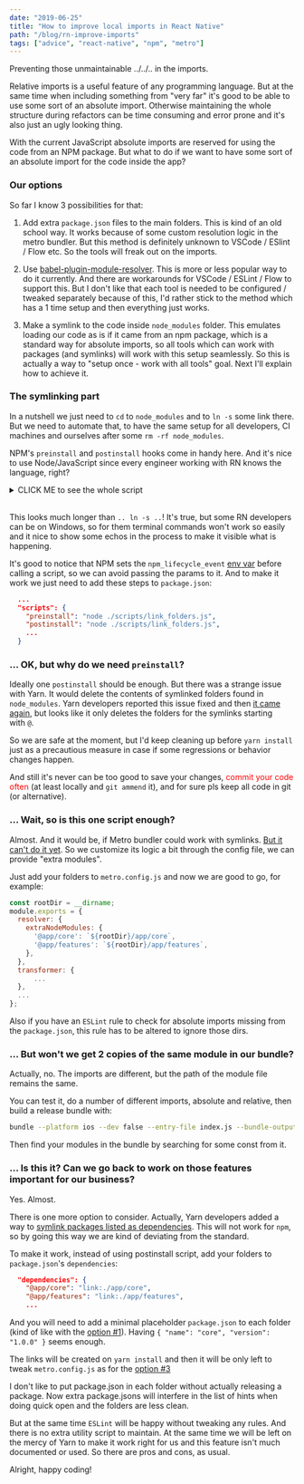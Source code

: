 ```yaml
---
date: "2019-06-25"
title: "How to improve local imports in React Native"
path: "/blog/rn-improve-imports"
tags: ["advice", "react-native", "npm", "metro"]
---
```


Preventing those unmaintainable ../../.. in the imports.

Relative imports is a useful feature of any programming language. But at the same time when including something from "very far" it's good to be able to use some sort of an absolute import. Otherwise maintaining the whole structure during refactors can be time consuming and error prone and it's also just an ugly looking thing.

With the current JavaScript absolute imports are reserved for using the code from an NPM package. But what to do if we want to have some sort of an absolute import for the code inside the app?

### Our options

So far I know 3 possibilities for that:

<div id="option-one"></div>

1. Add extra `package.json` files to the main folders. This is kind of an old school way. It works because of some custom resolution logic in the metro bundler. But this method is definitely unknown to VSCode / ESlint / Flow etc. So the tools will freak out on the imports.

<div id="option-two"></div>

2. Use [babel-plugin-module-resolver](https://github.com/tleunen/babel-plugin-module-resolver). This is more or less popular way to do it currently. And there are workarounds for VSCode / ESLint / Flow to support this. But I don't like that each tool is needed to be configured / tweaked separately because of this, I'd rather stick to the method which has a 1 time setup and then everything just works.

<div id="option-three"></div>

3. Make a symlink to the code inside `node_modules` folder. This emulates loading our code as is if it came from an npm package, which is a standard way for absolute imports, so all tools which can work with packages (and symlinks) will work with this setup seamlessly. So this is actually a way to "setup once - work with all tools" goal. Next I'll explain how to achieve it.

### The symlinking part

In a nutshell we just need to `cd` to `node_modules` and to `ln -s` some link there. But we need to automate that, to have the same setup for all developers, CI machines and ourselves after some `rm -rf node_modules`.

NPM's `preinstall` and `postinstall` hooks come in handy here. And it's nice to use Node/JavaScript since every engineer working with RN knows the language, right?

<details><summary>CLICK ME to see the whole script</summary>
<div>

`gist:zubko/6e6b8ddde6fb03b3109416dae8b6a04e`

</div>
</details>
<br>

This looks much longer than `.. ln -s ..`! It's true, but some RN developers can be on Windows, so for them terminal commands won't work so easily and it nice to show some echos in the process to make it visible what is happening.

It's good to notice that NPM sets the `npm_lifecycle_event` [env var](https://docs.npmjs.com/misc/scripts#current-lifecycle-event) before calling a script, so we can avoid passing the params to it. And to make it work we just need to add these steps to `package.json`:

```json
  ...
  "scripts": {
    "preinstall": "node ./scripts/link_folders.js",
    "postinstall": "node ./scripts/link_folders.js",
    ...
  }
```

### ... OK, but why do we need `preinstall`?

Ideally one `postinstall` should be enough. But there was a strange issue with Yarn. It would delete the contents of symlinked folders found in `node_modules`. Yarn developers reported this issue fixed and then [it came again](https://github.com/yarnpkg/yarn/issues/2238), but looks like it only deletes the folders for the symlinks starting with&nbsp;`@`.

So we are safe at the moment, but I'd keep cleaning up before `yarn install` just as a precautious measure in case if some regressions or behavior changes happen.

And still it's never can be too good to save your changes, <font color="red">commit your code often</font> (at least locally and `git ammend` it), and for sure pls keep all code in git (or alternative).

### ... Wait, so is this one script enough?

Almost. And it would be, if Metro bundler could work with symlinks. [But it can't do it yet](https://github.com/facebook/metro/issues/1). So we customize its logic a bit through the config file, we can provide "extra modules".

<div id="option-three-tweak-metro"></div>

Just add your folders to `metro.config.js` and now we are good to go, for example:

```js
const rootDir = __dirname;
module.exports = {
  resolver: {
    extraNodeModules: {
      '@app/core': `${rootDir}/app/core`,
      '@app/features': `${rootDir}/app/features`,
    },
  },
  transformer: {
      ...
  },
  ...
};
```

Also if you have an `ESLint` rule to check for absolute imports missing from the `package.json`, this rule has to be altered to ignore those dirs.

### ... But won't we get 2 copies of the same module in our bundle?

Actually, no. The imports are different, but the path of the module file remains the same.

You can test it, do a number of different imports, absolute and relative, then build a release bundle with:

```bash
bundle --platform ios --dev false --entry-file index.js --bundle-output=bundle.js
```

Then find your modules in the bundle by searching for some const from it.

### ... Is this it? Can we go back to work on those features important for our business?

Yes. Almost.

There is one more option to consider. Actually, Yarn developers added a way to [symlink packages listed as dependencies](https://github.com/yarnpkg/rfcs/blob/master/implemented/0000-link-dependency-type.md). This will not work for `npm`, so by going this way we are kind of deviating from the standard.

To make it work, instead of using postinstall script, add your folders to `package.json`'s `dependencies`:

```json
  "dependencies": {
    "@app/core": "link:./app/core",
    "@app/features": "link:./app/features",
    ...
```

And you will need to add a minimal placeholder `package.json` to each folder (kind of like with the [option #1](#option-one)). Having `{ "name": "core", "version": "1.0.0" }` seems enough.

The links will be created on `yarn install` and then it will be only left to tweak `metro.config.js` as for the [option #3](#option-three-tweak-metro)

I don't like to put package.json in each folder without actually releasing a package. Now extra package.jsons will interfere in the list of hints when doing quick open and the folders are less clean.

But at the same time `ESLint` will be happy without tweaking any rules. And there is no extra utility script to maintain. At the same time we will be left on the mercy of Yarn to make it work right for us and this feature isn't much documented or used. So there are pros and cons, as usual.

Alright, happy coding!
